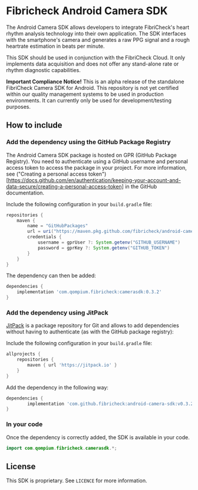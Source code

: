 # Fibricheck Android Camera SDK
The Android Camera SDK allows developers to integrate FibriCheck's heart rhythm analysis technology into their own application. The SDK interfaces with the smartphone's camera and generates a raw PPG signal and a rough heartrate estimation in beats per minute.

This SDK should be used in conjunction with the FibriCheck Cloud. It only implements data acquisition and does not offer any stand-alone rate or rhythm diagnostic capabilities.

**Important Compliance Notice!** This is an alpha release of the standalone FibriCheck Camera SDK for Android. This repository is not yet certified within our quality management systems to be used in production environments. It can currently only be used for development/testing purposes.

## How to include

### Add the dependency using the GitHub Package Registry

The Android Camera SDK package is hosted on GPR (GitHub Package Registry). You need to authenticate using a GitHub username and personal access token to access the package in your project. For more information, see ("Creating a personal access token")[https://docs.github.com/en/authentication/keeping-your-account-and-data-secure/creating-a-personal-access-token] in the GitHub documentation.

Include the following configuration in your `build.gradle` file: 

```groovy
repositories {
    maven {
        name = "GitHubPackages"
        url = uri("https://maven.pkg.github.com/fibricheck/android-camera-sdk")
        credentials {
            username = gprUser ?: System.getenv("GITHUB_USERNAME")
            password = gprKey ?: System.getenv("GITHUB_TOKEN")
        }
    }
}
```

The dependency can then be added:

<!-- x-release-please-start-version -->
```groovy
dependencies {
    implementation 'com.qompium.fibricheck:camerasdk:0.3.2'
}
```
<!-- x-release-please-end -->

### Add the dependency using JitPack
[JitPack](https://jitpack.io) is a package repository for Git and allows to add dependencies without having to authenticate (as with the GitHub package registry):

Include the following configuration in your `build.gradle` file:
```groovy
allprojects {
    repositories {
        maven { url 'https://jitpack.io' }
    }
}
```

Add the dependency in the following way:
<!-- x-release-please-start-version -->
```groovy
dependencies {
        implementation 'com.github.fibricheck:android-camera-sdk:v0.3.2'
}
```
<!-- x-release-please-end -->

### In your code
Once the dependency is correctly added, the SDK is available in your code.

```java
import com.qompium.fibricheck.camerasdk.*;
```

## License
This SDK is proprietary. See `LICENCE` for more information.